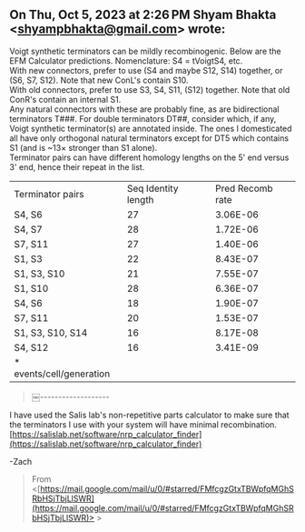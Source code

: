 On Thu, Oct 5, 2023 at 2:26 PM Shyam Bhakta <[shyampbhakta@gmail.com](mailto:shyampbhakta@gmail.com)> wrote:  
----
 
Voigt synthetic terminators can be mildly recombinogenic. Below are the EFM Calculator predictions. Nomenclature: S4 = tVoigtS4, etc.  
With new connectors, prefer to use (S4 and maybe S12, S14) together, or (S6, S7, S12). Note that new ConL's contain S10.  
With old connectors, prefer to use S3, S4, S11, (S12) together. Note that old ConR's contain an internal S1.  
Any natural connectors with these are probably fine, as are bidirectional terminators T###. For double terminators DT##, consider which, if any, Voigt synthetic terminator(s) are annotated inside. The ones I domesticated all have only orthogonal natural terminators except for DT5 which contains S1 (and is ~13× stronger than S1 alone).  
Terminator pairs can have different homology lengths on the 5' end versus 3' end, hence their repeat in the list.
   

|   |   |   |
|---|---|---|
|Terminator pairs|Seq Identity length|Pred Recomb rate|
|S4, S6|27|3.06E-06|
|S4, S7|28|1.72E-06|
|S7, S11|27|1.40E-06|
|S1, S3|22|8.43E-07|
|S1, S3, S10|21|7.55E-07|
|S1, S10|28|6.36E-07|
|S4, S6|18|1.90E-07|
|S7, S11|20|1.53E-07|
|S1, S3, S10, S14|16|8.17E-08|
|S4, S12|16|3.41E-09|
|* events/cell/generation|||

> ￼-------------------  

I have used the Salis lab's non-repetitive parts calculator to make sure that the terminators I use with your system will have minimal recombination.  
[https://salislab.net/software/nrp_calculator_finder](https://salislab.net/software/nrp_calculator_finder)
 
-Zach
 > From <[https://mail.google.com/mail/u/0/#starred/FMfcgzGtxTBWpfqMGhSRbHSjTbjLlSWR](https://mail.google.com/mail/u/0/#starred/FMfcgzGtxTBWpfqMGhSRbHSjTbjLlSWR)>   >